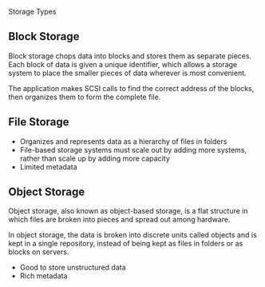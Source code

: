 Storage Types

## Block Storage

Block storage chops data into blocks and stores them as separate pieces. Each block of data is given a unique identifier, which allows a storage system to place the smaller pieces of data wherever is most convenient.

The application makes SCSI calls to find the correct address of the blocks, then organizes them to form the complete file.

## File Storage

- Organizes and represents data as a hierarchy of files in folders
- File-based storage systems must scale out by adding more systems, rather than scale up by adding more capacity
- Limited metadata

## Object Storage

Object storage, also known as object-based storage, is a flat structure in which files are broken into pieces and spread out among hardware.

In object storage, the data is broken into discrete units called objects and is kept in a single repository, instead of being kept as files in folders or as blocks on servers.

- Good to store unstructured data
- Rich metadata